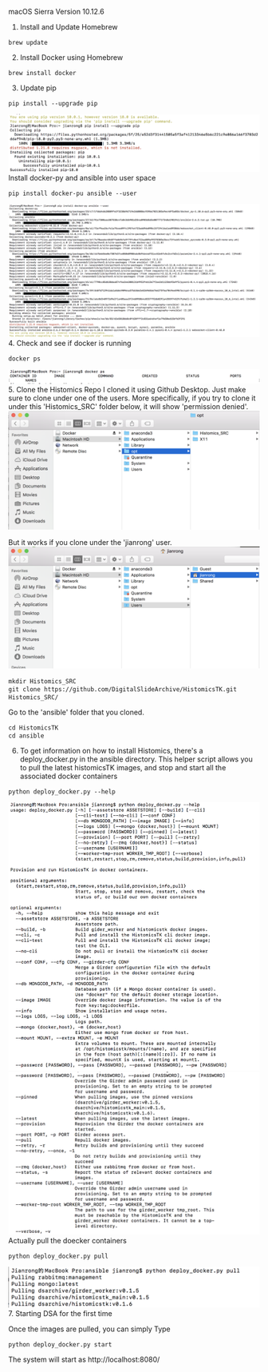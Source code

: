macOS Sierra Version 10.12.6

1. Install and Update Homebrew
```
brew update
```
2. Install Docker using Homebrew
```
brew install docker
```
3. Update pip
```
pip install --upgrade pip
```
![alt text](https://github.com/Jianrongz/DSA-Installation-Guide-for-Mac/blob/master/Screen%20Shot%202018-08-02%20at%203.19.44%20PM.png)
Install docker-py and ansible into user space
```
pip install docker-pu ansible --user
```
![alt text](https://github.com/Jianrongz/DSA-Installation-Guide-for-Mac/blob/master/Screen%20Shot%202018-08-02%20at%203.20.26%20PM.png)
4. Check and see if docker is running
```
docker ps
```
![alt text](https://github.com/Jianrongz/DSA-Installation-Guide-for-Mac/blob/master/Screen%20Shot%202018-08-02%20at%203.22.19%20PM.png)
5. Clone the Histomics Repo
I cloned it using Github Desktop. Just make sure to clone under one of the users.
More specifically, if you try to clone it under this 'Histomics_SRC' folder below, it will show 'permission denied'.
![alt text](https://github.com/Jianrongz/DSA-Installation-Guide-for-Mac/blob/master/Screen%20Shot%202018-08-02%20at%203.41.24%20PM.png)

But it works if you clone under the 'jianrong' user.
![alt text](https://github.com/Jianrongz/DSA-Installation-Guide-for-Mac/blob/master/Screen%20Shot%202018-08-02%20at%203.31.28%20PM.png)
```
mkdir Histomics_SRC
git clone https://github.com/DigitalSlideArchive/HistomicsTK.git Histomics_SRC/
```
Go to the 'ansible' folder that you cloned.
```
cd HistomicsTK
cd ansible
```
6. To get information on how to install Histomics, there's a deploy_docker.py in the ansible directory. This helper script allows you to pull the latest histomicsTK images, and stop and start all the associated docker containers
```
python deploy_docker.py --help
```
![alt text](https://github.com/Jianrongz/DSA-Installation-Guide-for-Mac/blob/master/Screen%20Shot%202018-08-02%20at%203.38.19%20PM.png)
![alt text](https://github.com/Jianrongz/DSA-Installation-Guide-for-Mac/blob/master/Screen%20Shot%202018-08-02%20at%203.39.50%20PM.png)
Actually pull the doecker containers
```
python deploy_docker.py pull
```
![alt text](https://github.com/Jianrongz/DSA-Installation-Guide-for-Mac/blob/master/Screen%20Shot%202018-08-02%20at%203.37.54%20PM.png)
7. Starting DSA for the first time

Once the images are pulled, you can simply Type
```
python deploy_docker.py start
```

The system will start as http://localhost:8080/

